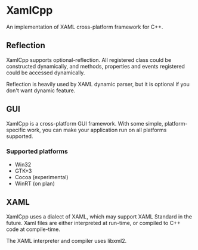 # XamlCpp
An implementation of XAML cross-platform framework for C++.
## Reflection
XamlCpp supports optional-reflection. All registered class could be constructed dynamically, and methods, properties and events registered could be accessed dynamically.

Reflection is heavily used by XAML dynamic parser, but it is optional if you don't want dynamic feature.

## GUI
XamlCpp is a cross-platform GUI framework. With some simple, platform-specific work, you can make your application run on all platforms supported.
### Supported platforms
* Win32
* GTK+3
* Cocoa (experimental)
* WinRT (on plan)

## XAML
XamlCpp uses a dialect of XAML, which may support XAML Standard in the future. Xaml files are either interpreted at run-time, or compiled to C++ code at compile-time.

The XAML interpreter and compiler uses libxml2.
